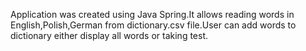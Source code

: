 Application was created using Java Spring.It allows reading words in English,Polish,German  from dictionary.csv file.User can add words to dictionary either display all words or taking test.
